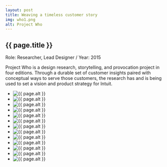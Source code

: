 ```yaml
---
layout: post
title: Weaving a timeless customer story
img: who1.png
alt: Project Who
---
```

<section>
  <h1>{{ page.title }}</h1>
  <p class="meta">Role: Researcher, Lead Designer <span class="lt">/</span> Year: 2015</p>
  <p>Project Who is a design research, storytelling, and provocation project in four editions. Through a durable set of customer insights paired with conceptual ways to serve those customers, the research has and is being used to set a vision and product strategy for Intuit.</p>
</section>

<ul class="grid fade" id="grid">
  <li class="full"><img src="{{ site.url }}/img/work/who2.png" alt="{{ page.alt }}" /></li>
  <li class="full"><img src="{{ site.url }}/img/work/who12.jpg" alt="{{ page.alt }}" /></li>
  <li class="full"><img src="{{ site.url }}/img/work/who13.jpg" alt="{{ page.alt }}" /></li>
  <li class="full"><img src="{{ site.url }}/img/work/who14.jpg" alt="{{ page.alt }}" /></li>
  <li class="half"><img src="{{ site.url }}/img/work/who3.jpg" alt="{{ page.alt }}" /></li>
  <li class="half"><img src="{{ site.url }}/img/work/who4.jpg" alt="{{ page.alt }}" /></li>
  <li class="half"><img src="{{ site.url }}/img/work/who5.jpg" alt="{{ page.alt }}" /></li>
  <li class="half"><img src="{{ site.url }}/img/work/who6.jpg" alt="{{ page.alt }}" /></li>
  <li class="half"><img src="{{ site.url }}/img/work/who7.jpg" alt="{{ page.alt }}" /></li>
  <li class="half"><img src="{{ site.url }}/img/work/who8.jpg" alt="{{ page.alt }}" /></li>
  <li class="half"><img src="{{ site.url }}/img/work/who9.jpg" alt="{{ page.alt }}" /></li>
  <li class="half"><img src="{{ site.url }}/img/work/who10.jpg" alt="{{ page.alt }}" /></li>
  <li class="half"><img src="{{ site.url }}/img/work/who11.jpg" alt="{{ page.alt }}" /></li>
</ul>